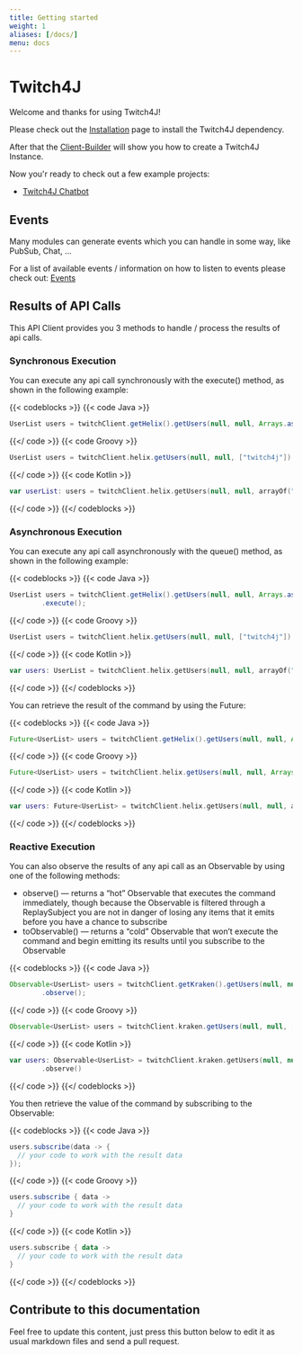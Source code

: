 ```yaml
---
title: Getting started
weight: 1
aliases: [/docs/]
menu: docs
---
```


# Twitch4J

Welcome and thanks for using Twitch4J!

Please check out the [Installation](./installation) page to install the Twitch4J dependency.

After that the [Client-Builder](./client-builder) will show you how to create a Twitch4J Instance.

Now you'r ready to check out a few example projects:

* [Twitch4J Chatbot](https://github.com/twitch4j/twitch4j-chatbot)

## Events

Many modules can generate events which you can handle in some way, like PubSub, Chat, ...

For a list of available events / information on how to listen to events please check out: [Events](../events)

## Results of API Calls

This API Client provides you 3 methods to handle / process the results of api calls.

### Synchronous Execution

You can execute any api call synchronously with the execute() method, as shown in the following example:

{{< codeblocks >}}
{{< code Java >}}
```java
UserList users = twitchClient.getHelix().getUsers(null, null, Arrays.asList("twitch4j")).execute();
```
{{</ code >}}
{{< code Groovy >}}
```groovy
UserList users = twitchClient.helix.getUsers(null, null, ["twitch4j"]).execute();
```
{{</ code >}}
{{< code Kotlin >}}
```kotlin
var userList: users = twitchClient.helix.getUsers(null, null, arrayOf("twitch4j")).execute();
```
{{</ code >}}
{{</ codeblocks >}}

### Asynchronous Execution

You can execute any api call asynchronously with the queue() method, as shown in the following example:



{{< codeblocks >}}
{{< code Java >}}
```java
UserList users = twitchClient.getHelix().getUsers(null, null, Arrays.asList("twitch4j"))
        .execute();
```
{{</ code >}}
{{< code Groovy >}}
```groovy
UserList users = twitchClient.helix.getUsers(null, null, ["twitch4j"]).execute()
```
{{</ code >}}
{{< code Kotlin >}}
```kotlin
var users: UserList = twitchClient.helix.getUsers(null, null, arrayOf("twitch4j")).execute()
```
{{</ code >}}
{{</ codeblocks >}}

You can retrieve the result of the command by using the Future:

{{< codeblocks >}}
{{< code Java >}}
```java
Future<UserList> users = twitchClient.getHelix().getUsers(null, null, Arrays.asList("twitch4j")).queue();
```
{{</ code >}}
{{< code Groovy >}}
```groovy
Future<UserList> users = twitchClient.helix.getUsers(null, null, Arrays.asList("twitch4j")).queue()
```
{{</ code >}}
{{< code Kotlin >}}
```kotlin
var users: Future<UserList> = twitchClient.helix.getUsers(null, null, arrayOf("twitch4j")).queue()
```
{{</ code >}}
{{</ codeblocks >}}

### Reactive Execution

You can also observe the results of any api call as an Observable by using one of the following methods:

* observe() — returns a “hot” Observable that executes the command immediately, though because the Observable is filtered through a ReplaySubject you are not in danger of losing any items that it emits before you have a chance to subscribe
* toObservable() — returns a “cold” Observable that won’t execute the command and begin emitting its results until you subscribe to the Observable

{{< codeblocks >}}
{{< code Java >}}
```java
Observable<UserList> users = twitchClient.getKraken().getUsers(null, null, Arrays.asList("twitch4j"))
        .observe();
```
{{</ code >}}
{{< code Groovy >}}
```groovy
Observable<UserList> users = twitchClient.kraken.getUsers(null, null, ["twitch4j"]).observe()
```
{{</ code >}}
{{< code Kotlin >}}
```kotlin
var users: Observable<UserList> = twitchClient.kraken.getUsers(null, null, arrayOf("twitch4j"))
        .observe()
```
{{</ code >}}
{{</ codeblocks >}}

You then retrieve the value of the command by subscribing to the Observable:

{{< codeblocks >}}
{{< code Java >}}
```java
users.subscribe(data -> {
  // your code to work with the result data
});
```
{{</ code >}}
{{< code Groovy >}}
```groovy
users.subscribe { data ->
  // your code to work with the result data
}
```
{{</ code >}}
{{< code Kotlin >}}
```kotlin
users.subscribe { data ->
  // your code to work with the result data
}
```
{{</ code >}}
{{</ codeblocks >}}

## Contribute to this documentation

Feel free to update this content, just press this button below to edit it as usual markdown files and send a pull request.
